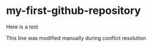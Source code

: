 # my-first-github-repository
Here is a test

This line was modified manually during conflict resolution